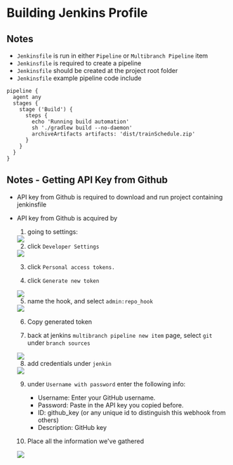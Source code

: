 # Building Jenkins Profile


## Notes
- `Jenkinsfile` is run in either `Pipeline` or `Multibranch Pipeline` item 
- `Jenkinsfile` is required to create a pipeline
- `Jenkinsfile` should be created at the project root folder
- `Jenkinsfile` example pipeline code include

```
pipeline {
  agent any
  stages {
    stage ('Build') {
      steps {
        echo 'Running build automation'
        sh './gradlew build --no-daemon'
        archiveArtifacts artifacts: 'dist/trainSchedule.zip'
      }
    }
  }
}
```

## Notes - Getting API Key from Github

- API key from Github is required to download and run project containing jenkinsfile
- API key from Github is acquired by
    1. going to settings:

    <img src="https://user-images.githubusercontent.com/6856382/224904182-170dd378-3e99-422b-82da-982e3f7b7e57.png">

    2.  click `Developer Settings`

    <img src="https://user-images.githubusercontent.com/6856382/224904438-c8353a4e-6fa0-4cad-9d55-70a2cd1e0887.png">

    3. click `Personal access tokens.`

    4. click `Generate new token`

    <img src="https://user-images.githubusercontent.com/6856382/224904667-bf3645db-de28-46e2-a983-1832e456acab.png">

    5. name the hook, and select `admin:repo_hook`

    <img src="https://user-images.githubusercontent.com/6856382/224904900-85e82fd4-33ce-4e53-aad4-2e5945d516da.png">

    6. Copy generated token

    7. back at jenkins `multibranch pipeline new item` page, select `git` under `branch sources`

    <img src="https://user-images.githubusercontent.com/6856382/224906036-434ecdd3-6daf-4d13-881a-32889e63f73b.png">

    8. add credentials under `jenkin`

    <img src="https://user-images.githubusercontent.com/6856382/224908427-f5abfa40-bd09-438a-b090-4ad5a9afe03f.png">

    9. under `Username with password` enter the following info:
        - Username: Enter your GitHub username.
        - Password: Paste in the API key you copied before.
        - ID: github_key (or any unique id to distinguish this webhook from others)
        - Description: GitHub key

    10. Place all the information we've gathered

    <img src="https://user-images.githubusercontent.com/6856382/224909197-24940552-eea4-4995-948f-abdbe3e55993.png">

